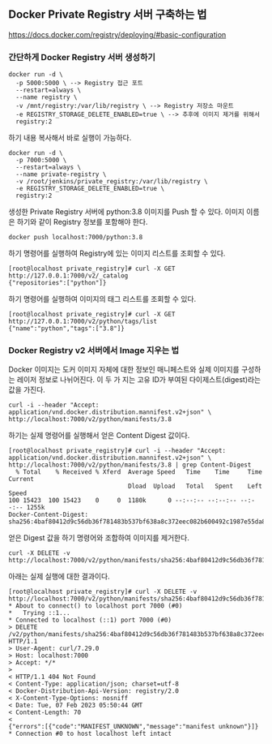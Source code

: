 ## Docker Private Registry 서버 구축하는 법
https://docs.docker.com/registry/deploying/#basic-configuration
### 간단하게 Docker Registry 서버 생성하기
```text
docker run -d \
  -p 5000:5000 \ --> Registry 접근 포트
  --restart=always \
  --name registry \
  -v /mnt/registry:/var/lib/registry \ --> Registry 저장소 마운트
  -e REGISTRY_STORAGE_DELETE_ENABLED=true \ --> 추후에 이미지 제거를 위해서
  registry:2
```
하기 내용 복사해서 바로 실행이 가능하다.
```shell
docker run -d \
  -p 7000:5000 \
  --restart=always \
  --name private-registry \
  -v /root/jenkins/private_registry:/var/lib/registry \
  -e REGISTRY_STORAGE_DELETE_ENABLED=true \
  registry:2
```
생성한 Private Registry 서버에 python:3.8 이미지를 Push 할 수 있다. 이미지 이름은 하기와 같이 Registry 정보를 포함해야
한다.
```shell
docker push localhost:7000/python:3.8
```
하기 명령어를 실행하여 Registry에 있는 이미지 리스트를 조회할 수 있다.
```text
[root@localhost private_registry]# curl -X GET http://127.0.0.1:7000/v2/_catalog
{"repositories":["python"]}
```
하기 명령어를 실행하여 이미지의 태그 리스트를 조회할 수 있다.
```text
[root@localhost private_registry]# curl -X GET http://127.0.0.1:7000/v2/python/tags/list
{"name":"python","tags":["3.8"]}
```
### Docker Registry v2 서버에서 Image 지우는 법
Docker 이미지는 도커 이미지 자체에 대한 정보인 매니페스트와 실제 이미지를 구성하는 레이저 정보로 나뉘어진다. 이 두 가 지는
고유 ID가 부여된 다이제스트(digest)라는 값을 가진다.
```shell
curl -i --header "Accept: application/vnd.docker.distribution.mannifest.v2+json" \
http://localhost:7000/v2/python/manifests/3.8
```
하기는 실제 명령어를 실행해서 얻은 Content Digest 값이다.
```text
[root@localhost private_registry]# curl -i --header "Accept: application/vnd.docker.distribution.mannifest.v2+json" \ http://localhost:7000/v2/python/manifests/3.8 | grep Content-Digest
  % Total    % Received % Xferd  Average Speed   Time    Time     Time  Current
                                 Dload  Upload   Total   Spent    Left  Speed
100 15423  100 15423    0     0  1180k      0 --:--:-- --:--:-- --:--:-- 1255k
Docker-Content-Digest: sha256:4baf80412d9c56db36f781483b537bf638a8c372eec082b600492c1987e55da8
```
얻은 Digest 값을 하기 명령어와 조합하여 이미지를 제거한다.
```shell
curl -X DELETE -v http://localhost:7000/v2/python/manifests/sha256:4baf80412d9c56db36f781483b537bf638a8c372eec082b600492c1987e55da8
```
아래는 실제 실행에 대한 결과이다.
```text
[root@localhost private_registry]# curl -X DELETE -v http://localhost:7000/v2/python/manifests/sha256:4baf80412d9c56db36f781483b537bf638a8c372eec082b600492c1987e55da8
* About to connect() to localhost port 7000 (#0)
*   Trying ::1...
* Connected to localhost (::1) port 7000 (#0)
> DELETE /v2/python/manifests/sha256:4baf80412d9c56db36f781483b537bf638a8c372eec082b600492c1987e55da8 HTTP/1.1
> User-Agent: curl/7.29.0
> Host: localhost:7000
> Accept: */*
> 
< HTTP/1.1 404 Not Found
< Content-Type: application/json; charset=utf-8
< Docker-Distribution-Api-Version: registry/2.0
< X-Content-Type-Options: nosniff
< Date: Tue, 07 Feb 2023 05:50:44 GMT
< Content-Length: 70
< 
{"errors":[{"code":"MANIFEST_UNKNOWN","message":"manifest unknown"}]}
* Connection #0 to host localhost left intact
```
